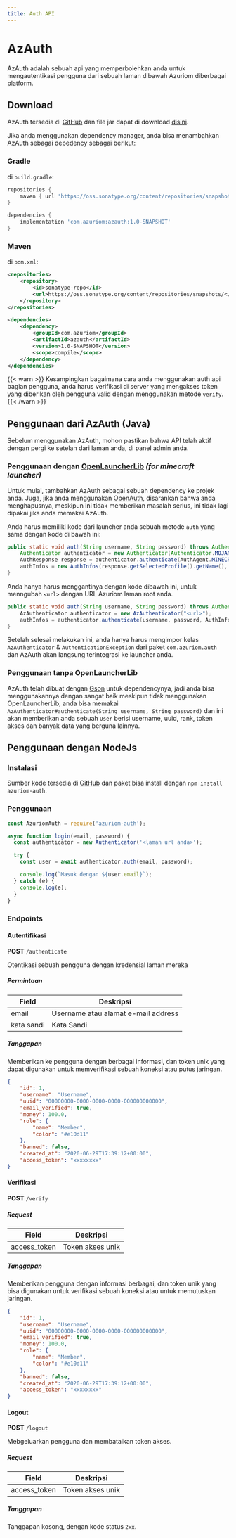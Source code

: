 ```yaml
---
title: Auth API
---
```


# AzAuth

AzAuth adalah sebuah api yang memperbolehkan anda untuk mengautentikasi pengguna dari sebuah laman dibawah Azuriom diberbagai platform.

## Download

AzAuth tersedia di [GitHub](https://github.com/Azuriom/AzAuth)
dan file jar dapat di download [disini](https://azuriom.s3.fr-par.scw.cloud/azauth-1.0-SNAPSHOT.jar).

Jika anda menggunakan dependency manager, anda bisa menambahkan AzAuth sebagai
depedency sebagai berikut:

### Gradle

di `build.gradle`:

```groovy
repositories {
    maven { url 'https://oss.sonatype.org/content/repositories/snapshots/' }
}
```
```groovy
dependencies {
    implementation 'com.azuriom:azauth:1.0-SNAPSHOT'
}
```

### Maven

di `pom.xml`:
```xml
<repositories>
    <repository>
        <id>sonatype-repo</id>
        <url>https://oss.sonatype.org/content/repositories/snapshots/</url>
    </repository>
</repositories>
```
```xml
<dependencies>
    <dependency>
        <groupId>com.azuriom</groupId>
        <artifactId>azauth</artifactId>
        <version>1.0-SNAPSHOT</version>
        <scope>compile</scope>
    </dependency>
</dependencies>
```

{{< warn >}}
Kesampingkan bagaimana cara anda menggunakan auth api bagian pengguna, anda harus verifikasi di
server yang mengakses token yang diberikan oleh pengguna valid dengan menggunakan
metode `verify`.
{{< /warn >}}

## Penggunaan dari AzAuth (Java)

Sebelum menggunakan AzAuth, mohon pastikan bahwa API telah aktif dengan pergi ke
setelan dari laman anda, di panel admin anda.

### Penggunaan dengan [OpenLauncherLib](https://github.com/Litarvan/OpenLauncherLib/) _(for minecraft launcher)_

Untuk mulai, tambahkan AzAuth sebagai sebuah dependency ke projek anda.
Juga, jika anda menggunakan [OpenAuth](https://github.com/Litarvan/OpenAuth/), disarankan bahwa anda menghapusnya,
meskipun ini tidak memberikan masalah serius, ini tidak lagi dipakai jika anda memakai AzAuth.

Anda harus memiliki kode dari launcher anda sebuah metode `auth` yang sama dengan kode di bawah ini:
```java
public static void auth(String username, String password) throws AuthenticationException {
    Authenticator authenticator = new Authenticator(Authenticator.MOJANG_AUTH_URL, AuthPoints.NORMAL_AUTH_POINTS);
    AuthResponse response = authenticator.authenticate(AuthAgent.MINECRAFT, username, password, "");
    authInfos = new AuthInfos(response.getSelectedProfile().getName(), response.getAccessToken(), response.getSelectedProfile().getId());
}
```
Anda hanya harus menggantinya dengan kode dibawah ini, untuk menngubah `<url>` dengan URL Azuriom laman root anda.
```java
public static void auth(String username, String password) throws AuthenticationException, IOException {
    AzAuthenticator authenticator = new AzAuthenticator("<url>");
    authInfos = authenticator.authenticate(username, password, AuthInfos.class);
}
```
Setelah selesai melakukan ini, anda hanya harus mengimpor kelas `AzAuthenticator` &
`AuthenticationException` dari paket `com.azuriom.auth` dan AzAuth akan langsung terintegrasi
ke launcher anda.

### Penggunaan tanpa OpenLauncherLib

AzAuth telah dibuat dengan [Gson](https://github.com/google/gson) untuk dependencynya, jadi anda bisa menggunakannya dengan sangat baik meskipun tidak menggunakan
OpenLauncherLib, anda bisa memakai `AzAuthenticator#authenticate(String username, String password)` dan ini akan 
memberikan anda sebuah `User` berisi username, uuid, rank, token akses dan banyak data yang berguna lainnya.


## Penggunaan dengan NodeJs

### Instalasi

Sumber kode tersedia di [GitHub](https://github.com/Azuriom/AzAuthJs)
dan paket bisa install dengan `npm install azuriom-auth`.

### Penggunaan

```js
const AzuriomAuth = require('azuriom-auth');

async function login(email, password) {
  const authenticator = new Authenticator('<laman url anda>');

  try {
    const user = await authenticator.auth(email, password);

    console.log(`Masuk dengan ${user.email}`);
  } catch (e) {
    console.log(e);
  }
}
```


### Endpoints

#### Autentifikasi

**POST** `/authenticate`

Otentikasi sebuah pengguna dengan kredensial laman mereka

##### Permintaan
|   Field   |        Deskripsi         |
| --------- | -------------------------- |
|   email   | Username atau alamat e-mail address |
| kata sandi  |           Kata Sandi         |

##### Tanggapan

Memberikan ke pengguna dengan berbagai informasi, dan token unik
yang dapat digunakan untuk memverifikasi sebuah koneksi atau putus jaringan.

```json
{
    "id": 1,
    "username": "Username",
    "uuid": "00000000-0000-0000-0000-000000000000",
    "email_verified": true,
    "money": 100.0,
    "role": {
        "name": "Member",
        "color": "#e10d11"
    },
    "banned": false,
    "created_at": "2020-06-29T17:39:12+00:00",
    "access_token": "xxxxxxxx"
}
```

#### Verifikasi

**POST** `/verify`

##### Request
|     Field    |     Deskripsi     |
| ------------ | ------------------- |
| access_token | Token akses unik  |

##### Tanggapan

Memberikan pengguna dengan informasi berbagai, dan token unik
yang bisa digunakan untuk verifikasi sebuah koneksi atau untuk memutuskan jaringan.

```json
{
    "id": 1,
    "username": "Username",
    "uuid": "00000000-0000-0000-0000-000000000000",
    "email_verified": true,
    "money": 100.0,
    "role": {
        "name": "Member",
        "color": "#e10d11"
    },
    "banned": false,
    "created_at": "2020-06-29T17:39:12+00:00",
    "access_token": "xxxxxxxx"
}
```

#### Logout

**POST** `/logout`

Mebgeluarkan pengguna dan membatalkan token akses.

##### Request
|     Field    |     Deskripsi     |
| ------------ | ------------------- |
| access_token | Token akses unik  |

##### Tanggapan

Tanggapan kosong, dengan kode status `2xx`.
